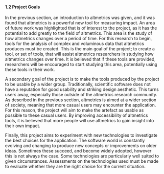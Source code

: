 #### 1.2 Project Goals

In the previous section, an introduction to altmetrics was given, and it was found that altmetrics is a powerful new tool for measuring impact. An area of future work was highlighted that is of interest to the project, as it has the potential to add greatly to the field of altmetrics. This area is the study of how altmetrics changes over a period of time. For this research to begin, tools for the analysis of complex and voluminous data that altmetrics produces must be created. This is the main goal of the project; to create a tool, or set of tools, that will assist altmetrics researchers in studying how altmetrics changes over time. It is believed that if these tools are provided, researchers will be encouraged to start studying this area, potentially using these tools in their work. 

A secondary goal of the project is to make the tools produced by the project to be usable by a wider group. Traditionally, scientific software does not have a reputation for good usability and striking design aesthetic. This turns users away, especially those outside of the altmetrics research community. As described in the previous section, altmetrics is aimed at a wider section of society, meaning that more casual users may encounter the application. For this reason, the project will aim to make the artefact as usable as possible to these casual users. By improving accessibility of altmetrics tools, it is believed that more people will use altmetrics to gain insight into their own impact.

Finally, this project aims to experiment with new technologies to investigate the best choices for the application. The software world is constantly evolving and changing to produce new concepts or improvements on older ideas. Sometimes these succeed, and become widely adopted, however this is not always the case. Some technologies are particularly well suited to given circumstances. Assessments on the technologies used must be made to evaluate whether they are the right choice for the current situation.

